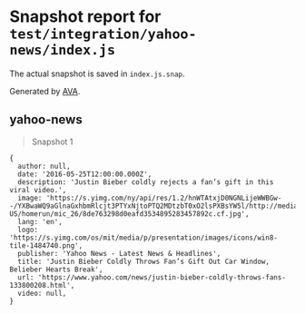 # Snapshot report for `test/integration/yahoo-news/index.js`

The actual snapshot is saved in `index.js.snap`.

Generated by [AVA](https://avajs.dev).

## yahoo-news

> Snapshot 1

    {
      author: null,
      date: '2016-05-25T12:00:00.000Z',
      description: 'Justin Bieber coldly rejects a fan’s gift in this viral video.',
      image: 'https://s.yimg.com/ny/api/res/1.2/hnWTAtxjD0NGNLijeWWBGw--/YXBwaWQ9aGlnaGxhbmRlcjt3PTYxNjtoPTQ2MDtzbT0xO2lsPXBsYW5l/http://media.zenfs.com/en-US/homerun/mic_26/8de763298d0eafd3534895283457892c.cf.jpg',
      lang: 'en',
      logo: 'https://s.yimg.com/os/mit/media/p/presentation/images/icons/win8-tile-1484740.png',
      publisher: 'Yahoo News - Latest News & Headlines',
      title: 'Justin Bieber Coldly Throws Fan’s Gift Out Car Window, Belieber Hearts Break',
      url: 'https://www.yahoo.com/news/justin-bieber-coldly-throws-fans-133800208.html',
      video: null,
    }
